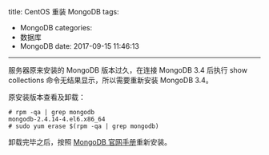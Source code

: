 title: CentOS 重装 MongoDB
tags:
  - MongoDB
categories:
  - 数据库
  - MongoDB
date: 2017-09-15 11:46:13
---


服务器原来安装的 MongoDB 版本过久，在连接 MongoDB 3.4 后执行 show collections 命令无结果显示，所以需要重新安装 MongoDB 3.4。

原安装版本查看及卸载：

    # rpm -qa | grep mongodb
    mongodb-2.4.14-4.el6.x86_64
    # sudo yum erase $(rpm -qa | grep mongodb)
    
卸载完毕之后，按照 [MongoDB 官网手册](https://docs.mongodb.com/manual/tutorial/install-mongodb-on-red-hat/)重新安装。

